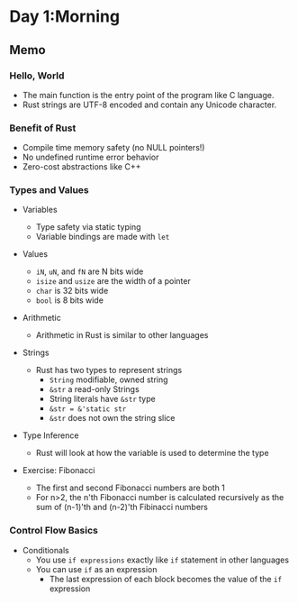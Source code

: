 # Day 1:Morning

## Memo

### Hello, World

- The main function is the entry point of the program like C language.
- Rust strings are UTF-8 encoded and contain any Unicode character.

### Benefit of Rust 

- Compile time memory safety (no NULL pointers!)
- No undefined runtime error behavior
- Zero-cost abstractions like C++

### Types and Values

- Variables
    - Type safety via static typing
    - Variable bindings are made with `let`

- Values
    - `iN`, `uN`, and `fN` are N bits wide
    - `isize` and `usize` are the width of a pointer
    - `char` is 32 bits wide
    - `bool` is 8 bits wide

- Arithmetic
    - Arithmetic in Rust is similar to other languages

- Strings
    - Rust has two types to represent strings
        - `String` modifiable, owned string
        - `&str` a read-only Strings
        - String literals have `&str` type
        - `&str = &'static str`
        - `&str` does not own the string slice

- Type Inference
    - Rust will look at how the variable is used to determine the type

- Exercise: Fibonacci
    - The first and second Fibonacci numbers are both 1
    - For n>2, the n'th Fibonacci number is calculated recursively as the sum of (n-1)'th and (n-2)'th Fibinacci numbers

### Control Flow Basics

- Conditionals
    - You use `if expressions` exactly like `if` statement in other languages
    - You can use `if` as an expression
        - The last expression of each block becomes the value of the `if` expression
